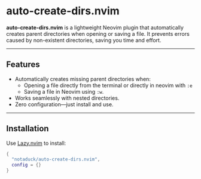 # auto-create-dirs.nvim

**auto-create-dirs.nvim** is a lightweight Neovim plugin that automatically creates parent directories when opening or saving a file. It prevents errors caused by non-existent directories, saving you time and effort.

---

## Features

- Automatically creates missing parent directories when:
  - Opening a file directly from the terminal or directly in neovim with `:e`
  - Saving a file in Neovim using `:w`.
- Works seamlessly with nested directories.
- Zero configuration—just install and use.

---

## Installation

Use [Lazy.nvim](https://github.com/folke/lazy.nvim) to install:

```lua
{
  "notaduck/auto-create-dirs.nvim",
  config = {}
}
